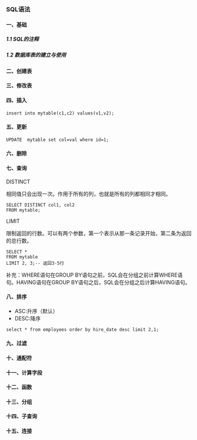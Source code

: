 ### SQL语法

#### 一、基础

##### 1.1 SQL的注释

##### 1.2 数据库表的建立与使用

#### 二、创建表

#### 三、修改表

#### 四、插入

```
insert into mytable(c1,c2) values(v1,v2);
```

#### 五、更新

```
UPDATE  mytable set col=val where id=1;
```

#### 六、删除

#### 七、查询

DISTINCT

相同值只会出现一次。作用于所有的列，也就是所有的列都相同才相同。

```mysql
SELECT DISTINCT col1, col2
FROM mytable;
```

LIMIT

限制返回的行数。可以有两个参数，第一个表示从那一条记录开始，第二条为返回的总行数。

```mysql
SELECT *
FROM mytable
LIMIT 2, 3;-- 返回3-5行
```

补充：WHERE语句在GROUP BY语句之前，SQL会在分组之前计算WHERE语句。HAVING语句在GROUP BY语句之后，SQL会在分组之后计算HAVING语句。

#### 八、排序

- ASC:升序（默认）
- DESC:降序

```mysql
select * from employees order by hire_date desc limit 2,1;
```



#### 九、过滤

#### 十、通配符

#### 十一、计算字段

#### 十二、函数

#### 十三、分组

#### 十四、子查询

#### 十五、连接

